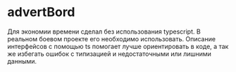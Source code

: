 # advertBord

Для экономии времени сделал без использования typescript. В реальном боевом проекте его необходимо использовать. Описание интерфейсов с помощью ts помогает лучше ориентировать в коде, а так же избегать ошибок с типизацией и недостаточными или лишними данными.
